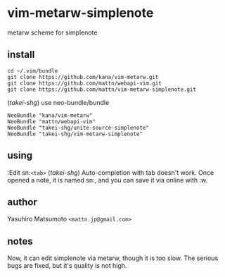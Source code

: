 vim-metarw-simplenote
=====================

metarw scheme for simplenote

install
-------

    cd ~/.vim/bundle
    git clone https://github.com/kana/vim-metarw.git
    git clone https://github.com/mattn/webapi-vim.git
    git clone https://github.com/mattn/vim-metarw-simplenote.git

  (*takei-shg*)
    use neo-bundle/bundle

    NeoBundle "kana/vim-metarw"
    NeoBundle "mattn/webapi-vim"
    NeoBundle "takei-shg/unite-source-simplenote"
    NeoBundle "takei-shg/vim-metarw-simplenote"

using
-----

  :Edit sn:`<tab>`
  (*takei-shg*) Auto-completion with tab doesn't work.
    Once opened a note, it is named sn:<id>,
    and you can save it via online with :w.

author
------

  Yasuhiro Matsumoto `<mattn.jp@gmail.com>`

notes
-----

  Now, it can edit simplenote via metarw, though it is too slow.
  The serious bugs are fixed, but it's quality is not high.
